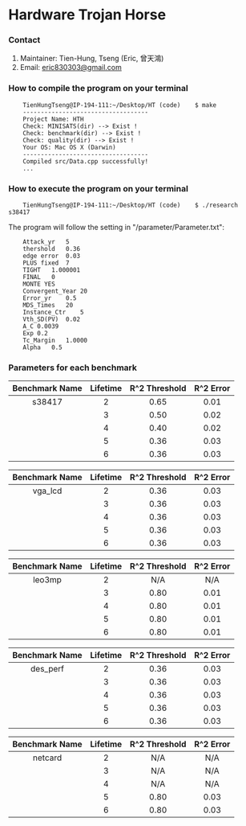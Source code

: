# Hardware Trojan Horse

### Contact

1. Maintainer: Tien-Hung, Tseng (Eric, 曾天鴻)
2. Email: eric830303@gmail.com

### How to compile the program on your terminal
		TienHungTseng@IP-194-111:~/Desktop/HT (code)    $ make
		-----------------------------------
 		Project Name: HTH               
 		Check: MINISATS(dir) --> Exist !
 		Check: benchmark(dir) --> Exist !
 		Check: quality(dir) --> Exist !
 		Your OS: Mac OS X (Darwin)      
		-----------------------------------
		Compiled src/Data.cpp successfully!
		...
### How to execute the program on your terminal
		TienHungTseng@IP-194-111:~/Desktop/HT (code)    $ ./research s38417
The program will follow the setting in "/parameter/Parameter.txt":

		Attack_yr   5
		thershold   0.36
		edge error  0.03
		PLUS fixed  7
		TIGHT   1.000001
		FINAL   0
		MONTE YES
		Convergent_Year 20
		Error_yr    0.5
		MDS_Times   20
		Instance_Ctr    5
		Vth_SD(PV)  0.02
		A_C 0.0039
		Exp 0.2
		Tc_Margin   1.0000
		Alpha   0.5

### Parameters for each benchmark
| Benchmark Name	| Lifetime | R^2 Threshold | R^2 Error |
|:----------------:|:------------------:|:------------------:|:------------------:|
|s38417	| 2	 | 0.65 | 0.01 |
|		| 3 | 0.50 | 0.02 |
|		| 4 | 0.40 | 0.02 |
|		| 5 | 0.36 | 0.03 |
|		| 6 | 0.36 | 0.03 |
		
| Benchmark Name    | Lifetime | R^2 Threshold | R^2 Error |
|:----------------:|:------------------:|:------------------:|:------------------:|
|vga_lcd| 2 | 0.36 | 0.03 |
|		| 3 | 0.36 | 0.03 |
|		| 4 | 0.36 | 0.03 |
|		| 5 | 0.36 | 0.03 |
|		| 6 | 0.36 | 0.03 |
		
| Benchmark Name    | Lifetime | R^2 Threshold | R^2 Error |
|:----------------:|:------------------:|:------------------:|:------------------:|
| leo3mp	| 2	 | N/A | N/A |
|		| 3 | 0.80 | 0.01 |
|		| 4 | 0.80 | 0.01 |
|		| 5 | 0.80 | 0.01 |
|		| 6 | 0.80 | 0.01 |

| Benchmark Name    | Lifetime | R^2 Threshold | R^2 Error |
|:----------------:|:------------------:|:------------------:|:------------------:|
|des_perf| 2| 0.36 | 0.03 |
|		| 3 | 0.36 | 0.03 |
|		| 4 | 0.36 | 0.03 |
|		| 5 | 0.36 | 0.03 |
|		| 6 | 0.36 | 0.03 |

Benchmark Name	| Lifetime | R^2 Threshold | R^2 Error
|:----------------:|:------------------:|:------------------:|:------------------:|
netcard| 2 | N/A | N/A |
|		| 3 | N/A | N/A |
|		| 4 | N/A | N/A |
|		| 5 | 0.80 | 0.03 |
|		| 6 | 0.80 | 0.03 |
			
